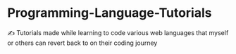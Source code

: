 # Programming-Language-Tutorials
✍️ Tutorials made while learning to code various web languages that myself or others can revert back to on their coding journey
